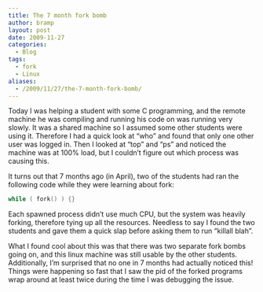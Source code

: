 ```yaml
---
title: The 7 month fork bomb
author: bramp
layout: post
date: 2009-11-27
categories:
  - Blog
tags:
  - fork
  - Linux
aliases:
  - /2009/11/27/the-7-month-fork-bomb/
---
```

Today I was helping a student with some C programming, and the remote machine he was compiling and running his code on was running very slowly. It was a shared machine so I assumed some other students were using it. Therefore I had a quick look at &#8220;who&#8221; and found that only one other user was logged in. Then I looked at &#8220;top&#8221; and &#8220;ps&#8221; and noticed the machine was at 100% load, but I couldn&#8217;t figure out which process was causing this.

It turns out that 7 months ago (in April), two of the students had ran the following code while they were learning about fork:

```c
while ( fork() ) {}
```

Each spawned process didn&#8217;t use much CPU, but the system was heavily forking, therefore tying up all the resources. Needless to say I found the two students and gave them a quick slap before asking them to run &#8220;killall blah&#8221;.

What I found cool about this was that there was two separate fork bombs going on, and this linux machine was still usable by the other students. Additionally, I&#8217;m surprised that no one in 7 months had actually noticed this! Things were happening so fast that I saw the pid of the forked programs wrap around at least twice during the time I was debugging the issue.